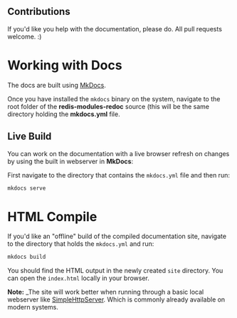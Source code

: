 ## Contributions

If you'd like you help with the documentation, please do. All pull requests welcome. :)

# Working with Docs

The docs are built using [MkDocs](http://www.mkdocs.org).

Once you have installed the `mkdocs` binary on the system, navigate to the root folder of the __redis-modules-redoc__ source (this will be the same directory holding the __mkdocs.yml__ file.

## Live Build

You can work on the documentation with a live browser refresh on changes by using the built in webserver in __MkDocs__:

First navigate to the directory that contains the `mkdocs.yml` file and then run:

```bash
mkdocs serve
```

# HTML Compile

If you'd like an "offline" build of the compiled documentation site, navigate to the directory that holds the `mkdocs.yml` and run:

```bash
mkdocs build
```

You should find the HTML output in the newly created `site` directory. You can open the `index.html` locally in your browser.

__Note:__ _The site will work better when running through a basic local webserver like [SimpleHttpServer](http://www.linuxjournal.com/content/tech-tip-really-simple-http-server-python). Which is commonly already available on modern systems.